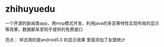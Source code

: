 # zhihuyuedu
一个开源的新闻类app，用mvp模式开发，利用java的多态等特性实现布局的显示等效果，数据都来至知乎提供的免费接口



亮点：
样式用的是android5.0 的显示效果
里面添加了友盟统计
